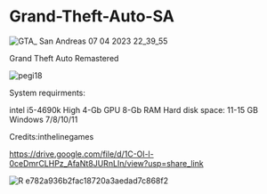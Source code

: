 # Grand-Theft-Auto-SA

![GTA_ San Andreas 07 04 2023 22_39_55](https://user-images.githubusercontent.com/91149847/233701393-286df09a-89e7-4a4c-ae1b-26ede8980564.png)

Grand Theft Auto Remastered

![pegi18](https://user-images.githubusercontent.com/91149847/233701827-f0715bd1-285e-42b8-aff1-f9a3685ca056.png)

System requirments:

intel i5-4690k
High 4-Gb GPU
8-Gb RAM
Hard disk space: 11-15 GB
Windows 7/8/10/11

Credits:inthelinegames

https://drive.google.com/file/d/1C-Ol-l-0ceDmrCLHPz_AfaNt8JURnLIn/view?usp=share_link

![R e782a936b2fac18720a3aedad7c868f2](https://user-images.githubusercontent.com/91149847/233703227-0c9a8c02-bd33-43e8-b694-896a35fdb231.png)
